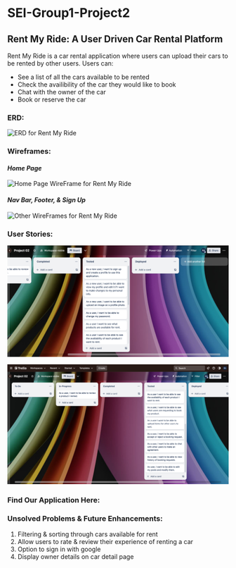 # SEI-Group1-Project2
## **Rent My Ride: A User Driven Car Rental Platform**

Rent My Ride is a car rental application where users can upload their cars to be rented by other users. Users can:
 
 * See a list of all the cars available to be rented
 * Check the availibility of the car they would like to book
 * Chat with the owner of the car
 * Book or reserve the car

### ERD:
![ERD for Rent My Ride](images/ERD%20Car%20Rental%20App.png)

### Wireframes:
#### *Home Page*
![Home Page WireFrame for Rent My Ride](images/homepage-wireframe-carRental.png)

#### *Nav Bar, Footer, & Sign Up*
![Other WireFrames for Rent My Ride](images/wireframes-carRental.png)

### User Stories:
![User Stories Rent My Ride](images/Screen%20Shot%202023-06-14%20at%204.46.56%20PM.png)

![User Stories Rent My Ride](images/Screen%20Shot%202023-06-14%20at%204.53.10%20PM.png)

### Find Our Application Here: 
<!-- link to deployed -->

### Unsolved Problems & Future Enhancements:
1. Filtering & sorting through cars available for rent
2. Allow users to rate & review their experience of renting a car
3. Option to sign in with google
4. Display owner details on car detail page

